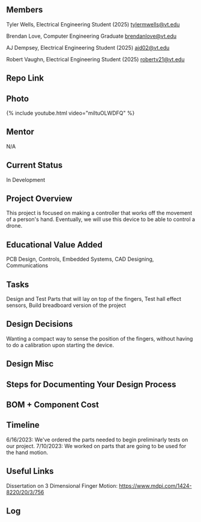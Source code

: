 ## Members
Tyler Wells, Electrical Engineering Student (2025)
tylermwells@vt.edu

Brendan Love, Computer Engineering Graduate 
brendanlove@vt.edu

AJ Dempsey, Electrical Engineering Student (2025)
ajd02@vt.edu

Robert Vaughn, Electrical Engineering Student (2025)
robertv21@vt.edu

## Repo Link

## Photo
{% include youtube.html video="miltuOLWDFQ" %}

## Mentor
N/A

## Current Status
In Development 

## Project Overview

This project is focused on making a controller that works off the movement of a person's hand. Eventually, we will use this device to be able to control a drone. 

## Educational Value Added

PCB Design, Controls, Embedded Systems, CAD Designing, Communications

## Tasks

Design and Test Parts that will lay on top of the fingers, Test hall effect sensors, Build breadboard version of the project

## Design Decisions

Wanting a compact way to sense the position of the fingers, without having to do a calibration upon starting the device. 

## Design Misc

<!-- Your Text Here. See Example above -->

## Steps for Documenting Your Design Process

<!-- Your Text Here. See Example above -->

## BOM + Component Cost

<!-- Your Text Here. See Example above -->

## Timeline

6/16/2023: We've ordered the parts needed to begin preliminarly tests on our project. 
7/10/2023: We worked on parts that are going to be used for the hand motion. 

## Useful Links

Dissertation on 3 Dimensional Finger Motion: https://www.mdpi.com/1424-8220/20/3/756

## Log

<!-- Your Text Here. See Example above -->
